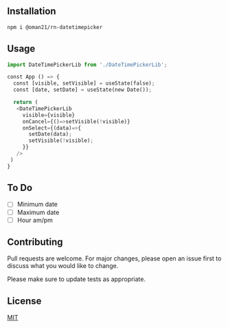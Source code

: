 
## Installation

```bash
npm i @oman21/rn-datetimepicker
```

## Usage

```python
import DateTimePickerLib from './DateTimePickerLib';

const App () => {
  const [visible, setVisible] = useState(false);
  const [date, setDate] = useState(new Date());

  return (
   <DateTimePickerLib
     visible={visible}
     onCancel={()=>setVisible(!visible)}
     onSelect={(data)=>{
       setDate(data);
       setVisible(!visible);
     }}
   />
 )
}
```

## To Do
- [ ] Minimum date
- [ ] Maximum date
- [ ] Hour am/pm

## Contributing
Pull requests are welcome. For major changes, please open an issue first to discuss what you would like to change.

Please make sure to update tests as appropriate.

## License
[MIT](https://choosealicense.com/licenses/mit/)